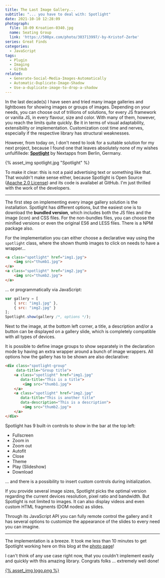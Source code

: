 ```yaml
---
title: The Last Image Gallery...
subtitle: "... you have to deal with: Spotlight"
date: 2021-10-10 12:28:09
photograph:
  file: 18-09 Kroatien-0340.jpg
  name: Seating Group
  link: 'https://500px.com/photo/303713997/-by-Kristof-Zerbe'
series: Great Finds
categories:
  - JavaScript
tags:
  - Plugin
  - Imaging
  - GitHub
related:
  - Generate-Social-Media-Images-Automatically
  - Automatic-Duplicate-Image-Shadow
  - Use-a-duplicate-image-to-drop-a-shadow
---
```


In the last decade(s) I have seen and tried many image galleries and lightboxes for showing images or groups of images. Depending on your needs, you can choose out of trillions of solutions, for every JS framework or vanilla JS, in every flavour, size and color. With many of them, however, you reach the limits quite quickly. Be it in terms of visual adaptability, extensibility or implementation. Customization cost time and nerves, especially if the respective library has structural weaknesses.

However, from today on, I don't need to look for a suitable solution for my next project, because I found one that leaves absolutely none of my wishes unfulfillede: [**Spotlight**](https://nextapps-de.github.io/spotlight/) by Nextapps from Berlin, Germany.

{% asset_img spotlight.jpg "Spotlight" %}

To make it clear: this is not a paid advertising text or something like that. That wouldn't make sense either, because Spotlight is Open Source ([Apache 2.0 License](https://en.wikipedia.org/wiki/Apache_License)) and its code is availabel at GitHub. I'm just thrilled with the work of the developers.

<!-- more -->

---

The first step on implementing every image gallery solution is the installation. Spotlight has different options, but the easiest one is to download the **bundled version**, which includes both the JS files and the image (icon) and CSS files. For the non-bundles files, you can choose the minified versions or even the original ES6 and LESS files. There is a NPM package also.

For the implementation you can either choose a declarative way using the ``spotlight`` class, where the shown thumb images to click on needs to have a wrapper...

```html
<a class="spotlight" href="img1.jpg">
    <img src="thumb1.jpg">
</a>
<a class="spotlight" href="img2.jpg">
    <img src="thumb2.jpg">
</a>
```

... or programmatically via JavaScript:

```js
var gallery = [
    { src: "img1.jpg" },
    { src: "img2.jpg" }
];
Spotlight.show(gallery /*, options */);
```

Next to the image, at the bottom left corner, a title, a description and/or a button can be displayed on a gallery slide, which is completely compatible with all types of devices.

It is possible to define image groups to show separately in the declaration mode by having an extra wrapper around a bunch of image wrappers. All options how the gallery has to be shown are also declarative:

```html
<div class="spotlight-group" 
     data-title="Group title">
    <a class="spotlight" href="img1.jpg" 
       data-title="This is a title">
        <img src="thumb1.jpg">
    </a>
    <a class="spotlight" href="img2.jpg" 
       data-title="This is another title"
       data-description="This is a description">
        <img src="thumb2.jpg">
    </a>
</div>
```

Spotlight has 9 built-in controls to show in the bar at the top left:

* Fullscreen
* Zoom in
* Zoom out
* Autofit
* Close
* Theme
* Play (Slideshow)
* Download

... and there is a possibility to insert custom controls during initialization.

If you provide several image sizes, Spotlight picks the optimal version regarding the current devices resolution, pixel ratio and bandwidth. But Spotlight is not limited to images. It can also display videos and even custom HTML fragments (DOM nodes) as slides.

Through its JavaScript API you can fully remote control the gallery and it has several options to customize the appearance of the slides to every need you can imagine.

---

The implementation is a breeze. It took me less than 10 minutes to get Spotlight working here on this blog at the [photo page](/photos)!

I can't think of any use case right now, that you couldn't implement easily and quickly with this amazing library. Congrats folks ... extremely well done!

[{% asset_img logo.png %}](https://nextapps-de.github.io/spotlight/)
